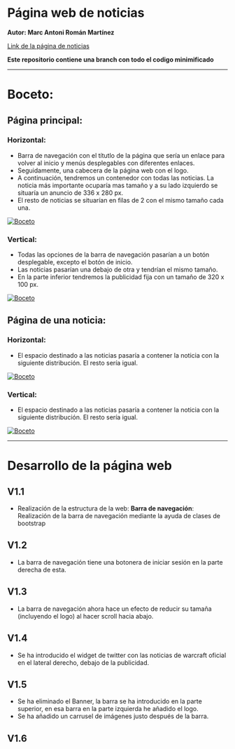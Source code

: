# Página web de noticias

**Autor: Marc Antoni Román Martínez**

[Link de la página de noticias](https://rawgit.com/Marcroman181/news/master/news.html)

**Este repositorio contiene una branch con todo el codigo minimificado**

-------------------
# Boceto:

## Página principal:

### Horizontal:

-	Barra de navegación con el títutlo de la página que sería un enlace para volver al inicio y menús desplegables con diferentes enlaces. 
- Seguidamente, una cabecera de la página web con el logo.
- A continuación, tendremos un contenedor con todas las noticias. La noticia más importante ocuparía mas tamaño y a su lado izquierdo se situaría un anuncio de 336 x 280 px.
-	El resto de noticias se situarían en filas de 2 con el mismo tamaño cada una.

<a href="https://rawgit.com/marcroman181/news/master/img/news_hor.jpg" target="_blank"><img src="https://rawgit.com/marcroman181/news/master/img/news_hor.jpg" border="0" alt="Boceto"></a>

### Vertical:

-	Todas las opciones de la barra de navegación pasarían a un botón desplegable, excepto el botón de inicio.
-	Las noticias pasarían una debajo de otra y tendrían el mismo tamaño. 
-	En la parte inferior tendremos la publicidad fija con un tamaño de 320 x 100 px. 

<a href="https://rawgit.com/marcroman181/news/master/img/news_ver.jpg" target="_blank"><img src="https://rawgit.com/marcroman181/news/master/img/news_ver.jpg" border="0" alt="Boceto"></a>

## Página de una noticia:

### Horizontal:

- El espacio destinado a las noticias pasaría a contener la noticia con la siguiente distribución. El resto sería igual.

<a href="https://rawgit.com/marcroman181/news/master/img/news1_hor.jpg" target="_blank"><img src="https://rawgit.com/marcroman181/news/master/img/news1_hor.jpg" border="0" alt="Boceto"></a>

### Vertical:

- El espacio destinado a las noticias pasaría a contener la noticia con la siguiente distribución. El resto sería igual.

<a href="https://rawgit.com/marcroman181/news/master/img/news1_ver.jpg" target="_blank"><img src="https://rawgit.com/marcroman181/news/master/img/news1_ver.jpg" border="0" alt="Boceto"></a>

-------------------

#	Desarrollo de la página web
## V1.1
- Realización de la estructura de la web:
    **Barra de navegación**: Realización de la barra de navegación mediante la ayuda de clases de bootstrap
## V1.2
- La barra de navegación tiene una botonera de iniciar sesión en la parte derecha de esta.
## V1.3
- La barra de navegación ahora hace un efecto de reducir su tamaña (incluyendo el logo) al hacer scroll hacia abajo.
## V1.4
- Se ha introducido el widget de twitter con las noticias de warcraft oficial en el lateral derecho, debajo de la publicidad.
## V1.5 
- Se ha eliminado el Banner, la barra se ha introducido en la parte superior, en esa barra en la parte izquierda he añadido el logo.
- Se ha añadido un carrusel de imágenes justo después de la barra.  
## V1.6



